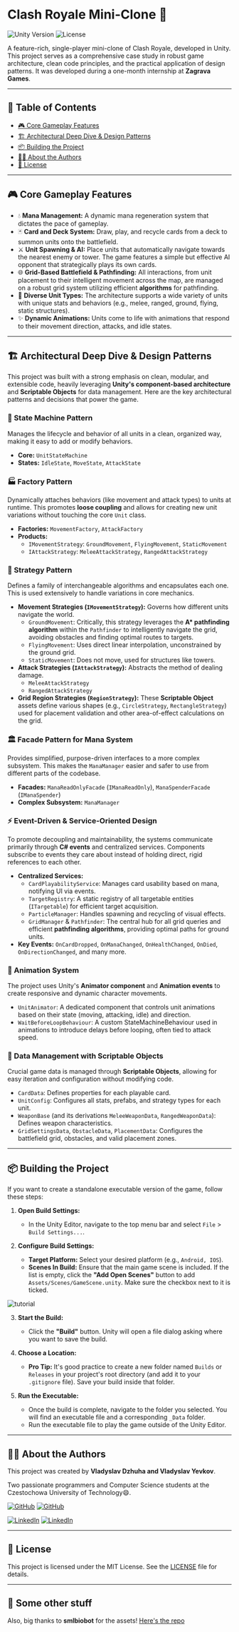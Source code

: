 #  Clash Royale Mini-Clone 🏰

![Unity Version](https://img.shields.io/badge/Unity-6000.0.51f1-blue?style=for-the-badge&logo=unity)
![License](https://img.shields.io/badge/License-MIT-green?style=for-the-badge)

A feature-rich, single-player mini-clone of Clash Royale, developed in Unity. This project serves as a comprehensive case study in robust game architecture, clean code principles, and the practical application of design patterns. It was developed during a one-month internship at **Zagrava Games**.


---

## 📜 Table of Contents

* [🎮 Core Gameplay Features](#-core-gameplay-features)
* [🏗️ Architectural Deep Dive & Design Patterns](#️-architectural-deep-dive--design-patterns)
* [📦 Building the Project](#-building-the-project)
* [👨‍💻 About the Authors](#-about-the-authors)
* [📄 License](#-license)

---


## 🎮 Core Gameplay Features

* 💧 **Mana Management:** A dynamic mana regeneration system that dictates the pace of gameplay.
* 🃏 **Card and Deck System:** Draw, play, and recycle cards from a deck to summon units onto the battlefield.
* ⚔️ **Unit Spawning & AI:** Place units that automatically navigate towards the nearest enemy or tower. The game features a simple but effective AI opponent that strategically plays its own cards.
* 🌐 **Grid-Based Battlefield & Pathfinding:** All interactions, from unit placement to their intelligent movement across the map, are managed on a robust grid system utilizing efficient **algorithms** for pathfinding.
* 🤖 **Diverse Unit Types:** The architecture supports a wide variety of units with unique stats and behaviors (e.g., melee, ranged, ground, flying, static structures).
* ✨ **Dynamic Animations:** Units come to life with animations that respond to their movement direction, attacks, and idle states.

---

## 🏗️ Architectural Deep Dive & Design Patterns

This project was built with a strong emphasis on clean, modular, and extensible code, heavily leveraging **Unity's component-based architecture** and **Scriptable Objects** for data management. Here are the key architectural patterns and decisions that power the game.

### 🤖 State Machine Pattern
Manages the lifecycle and behavior of all units in a clean, organized way, making it easy to add or modify behaviors.
* **Core:** `UnitStateMachine`
* **States:** `IdleState`, `MoveState`, `AttackState`

### 🏭 Factory Pattern
Dynamically attaches behaviors (like movement and attack types) to units at runtime. This promotes **loose coupling** and allows for creating new unit variations without touching the core `Unit` class.
* **Factories:** `MovementFactory`, `AttackFactory`
* **Products:**
    * `IMovementStrategy`: `GroundMovement`, `FlyingMovement`, `StaticMovement`
    * `IAttackStrategy`: `MeleeAttackStrategy`, `RangedAttackStrategy`

### 🎯 Strategy Pattern
Defines a family of interchangeable algorithms and encapsulates each one. This is used extensively to handle variations in core mechanics.
* **Movement Strategies (`IMovementStrategy`):** Governs how different units navigate the world.
    * `GroundMovement`: Critically, this strategy leverages the **A\* pathfinding algorithm** within the `Pathfinder` to intelligently navigate the grid, avoiding obstacles and finding optimal routes to targets.
    * `FlyingMovement`: Uses direct linear interpolation, unconstrained by the ground grid.
    * `StaticMovement`: Does not move, used for structures like towers.
* **Attack Strategies (`IAttackStrategy`):** Abstracts the method of dealing damage.
    * `MeleeAttackStrategy`
    * `RangedAttackStrategy`
* **Grid Region Strategies (`RegionStrategy`):** These **Scriptable Object** assets define various shapes (e.g., `CircleStrategy`, `RectangleStrategy`) used for placement validation and other area-of-effect calculations on the grid.

### 🏛️ Facade Pattern for Mana System
Provides simplified, purpose-driven interfaces to a more complex subsystem. This makes the `ManaManager` easier and safer to use from different parts of the codebase.
* **Facades:** `ManaReadOnlyFacade` (`IManaReadOnly`), `ManaSpenderFacade` (`IManaSpender`)
* **Complex Subsystem:** `ManaManager`

### ⚡ Event-Driven & Service-Oriented Design
To promote decoupling and maintainability, the systems communicate primarily through **C# events** and centralized services. Components subscribe to events they care about instead of holding direct, rigid references to each other.
* **Centralized Services:**
    * `CardPlayabilityService`: Manages card usability based on mana, notifying UI via events.
    * `TargetRegistry`: A static registry of all targetable entities (`ITargetable`) for efficient target acquisition.
    * `ParticleManager`: Handles spawning and recycling of visual effects.
    * `GridManager` & `Pathfinder`: The central hub for all grid queries and efficient **pathfinding algorithms**, providing optimal paths for ground units.
* **Key Events:** `OnCardDropped`, `OnManaChanged`, `OnHealthChanged`, `OnDied`, `OnDirectionChanged`, and many more.

### 🎨 Animation System
The project uses Unity's **Animator component** and **Animation events** to create responsive and dynamic character movements.
* `UnitAnimator`: A dedicated component that controls unit animations based on their state (moving, attacking, idle) and direction.
* `WaitBeforeLoopBehaviour`: A custom StateMachineBehaviour used in animations to introduce delays before looping, often tied to attack speed.

### 📂 Data Management with Scriptable Objects
Crucial game data is managed through **Scriptable Objects**, allowing for easy iteration and configuration without modifying code.
* `CardData`: Defines properties for each playable card.
* `UnitConfig`: Configures all stats, prefabs, and strategy types for each unit.
* `WeaponBase` (and its derivations `MeleeWeaponData`, `RangedWeaponData`): Defines weapon characteristics.
* `GridSettingsData`, `ObstacleData`, `PlacementData`: Configures the battlefield grid, obstacles, and valid placement zones.

---

## 📦 Building the Project

If you want to create a standalone executable version of the game, follow these steps:

1.  **Open Build Settings:**
    * In the Unity Editor, navigate to the top menu bar and select `File` > `Build Settings...`.

2.  **Configure Build Settings:**
    * **Target Platform:** Select your desired platform (e.g., `Android, IOS`).
    * **Scenes In Build:** Ensure that the main game scene is included. If the list is empty, click the **"Add Open Scenes"** button to add `Assets/Scenes/GameScene.unity`. Make sure the checkbox next to it is ticked.

   ![tutorial](https://github.com/user-attachments/assets/8d3a30de-305d-4241-a56f-bcef782f05b4)


3.  **Start the Build:**
    * Click the **"Build"** button. Unity will open a file dialog asking where you want to save the build.

4.  **Choose a Location:**
    * **Pro Tip:** It's good practice to create a new folder named `Builds` or `Releases` in your project's root directory (and add it to your `.gitignore` file). Save your build inside that folder.

5.  **Run the Executable:**
    * Once the build is complete, navigate to the folder you selected. You will find an executable file and a corresponding `_Data` folder.
    * Run the executable file to play the game outside of the Unity Editor.

---

## 👨‍💻 About the Authors

This project was created by **Vladyslav Dzhuha and Vladyslav Yevkov**.

Two passionate programmers and Computer Science students at the Czestochowa University of Technology😄. 

[![GitHub](https://img.shields.io/badge/GitHub-Vladyslav_Dzhuha-black?style=for-the-badge&logo=github)](https://github.com/Vladdjuga)
[![GitHub](https://img.shields.io/badge/GitHub-Vladyslav_Yevkov-black?style=for-the-badge&logo=github)](https://github.com/vlladevk)

[![LinkedIn](https://img.shields.io/badge/LinkedIn-Vladyslav_Dzhuha-blue?style=for-the-badge&logo=linkedin)](https://www.linkedin.com/in/vladyslav-dzhuha/)
[![LinkedIn](https://img.shields.io/badge/LinkedIn-Vladyslav_Yevkov-blue?style=for-the-badge&logo=linkedin)](https://www.linkedin.com/in/vladyslav-yevkov-b2a098353/)

---

## 📄 License

This project is licensed under the MIT License. See the [LICENSE](LICENSE.md) file for details.

--- 


## 🧐 Some other stuff
Also, big thanks to **smlbiobot** for the assets! [Here's the repo](https://github.com/smlbiobot/cr-assets-png)
